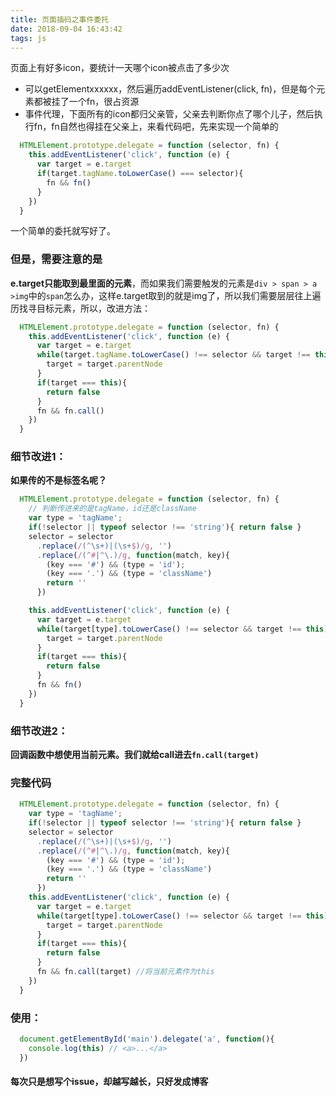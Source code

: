 ```yaml
---
title: 页面插码之事件委托
date: 2018-09-04 16:43:42
tags: js
---
```

页面上有好多icon，要统计一天哪个icon被点击了多少次
+ 可以getElementxxxxxx，然后遍历addEventListener(click, fn)，但是每个元素都被挂了一个fn，很占资源
+ 事件代理，下面所有的icon都归父亲管，父亲去判断你点了哪个儿子，然后执行fn，fn自然也得挂在父亲上，来看代码吧，先来实现一个简单的
```javascript
  HTMLElement.prototype.delegate = function (selector, fn) {
    this.addEventListener('click', function (e) {
      var target = e.target
      if(target.tagName.toLowerCase() === selector){
        fn && fn()
      }
    })
  }
```
一个简单的委托就写好了。
### 但是，需要注意的是
**e.target只能取到最里面的元素**，而如果我们需要触发的元素是`div > span > a >img`中的`span`怎么办，这样e.target取到的就是img了，所以我们需要层层往上遍历找寻目标元素，所以，改进方法：
<!--more-->
```javascript
  HTMLElement.prototype.delegate = function (selector, fn) {
    this.addEventListener('click', function (e) {
      var target = e.target
      while(target.tagName.toLowerCase() !== selector && target !== this){
        target = target.parentNode
      }
      if(target === this){
        return false
      }
      fn && fn.call()
    })
  }
```
### 细节改进1：
**如果传的不是标签名呢？**
```javascript
  HTMLElement.prototype.delegate = function (selector, fn) {
    // 判断传进来的是tagName，id还是className
    var type = 'tagName';
    if(!selector || typeof selector !== 'string'){ return false }
    selector = selector
      .replace(/(^\s+)|(\s+$)/g, '')
      .replace(/(^#|^\.)/g, function(match, key){
        (key === '#') && (type = 'id');
        (key === '.') && (type = 'className')
        return ''
      })

    this.addEventListener('click', function (e) {
      var target = e.target
      while(target[type].toLowerCase() !== selector && target !== this){
        target = target.parentNode
      }
      if(target === this){
        return false
      }
      fn && fn()
    })
  }
```
### 细节改进2：
**回调函数中想使用当前元素。我们就给call进去`fn.call(target)`**
### 完整代码
```javascript
  HTMLElement.prototype.delegate = function (selector, fn) {
    var type = 'tagName';
    if(!selector || typeof selector !== 'string'){ return false }
    selector = selector
      .replace(/(^\s+)|(\s+$)/g, '')
      .replace(/(^#|^\.)/g, function(match, key){
        (key === '#') && (type = 'id');
        (key === '.') && (type = 'className')
        return ''
      })
    this.addEventListener('click', function (e) {
      var target = e.target
      while(target[type].toLowerCase() !== selector && target !== this){
        target = target.parentNode
      }
      if(target === this){
        return false
      }
      fn && fn.call(target) //将当前元素作为this
    })
  }
```
### 使用：
```javascript
  document.getElementById('main').delegate('a', function(){
    console.log(this) // <a>...</a>
  })
```
#### 每次只是想写个issue，却越写越长，只好发成博客